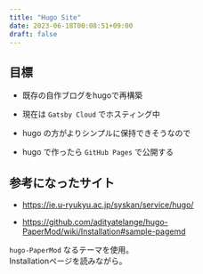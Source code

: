 ```yaml
---
title: "Hugo Site"
date: 2023-06-18T00:08:51+09:00
draft: false
---
```


## 目標

- 既存の自作ブログをhugoで再構築
 - 現在は `Gatsby Cloud` でホスティング中
 - hugo の方がよりシンプルに保持できそうなので

- hugo で作ったら `GitHub Pages` で公開する

## 参考になったサイト

- https://ie.u-ryukyu.ac.jp/syskan/service/hugo/

- https://github.com/adityatelange/hugo-PaperMod/wiki/Installation#sample-pagemd

`hugo-PaperMod` なるテーマを使用。  
Installationページを読みながら。

